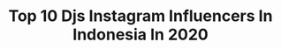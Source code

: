 ---
title: Top 10 Djs Instagram Influencers In Indonesia In 2020
description: >-
  Find top djs Instagram influencers in Indonesia in 2020. Most popular hashtags: #dance #nightlife #club #djset.
platform: Instagram
profiles:
  - username: "rahmanaputri13"
    fullname: >-
      Ninaputry👑
    location: "Indonesia"
    followers: 10374
    engagement: 663
    commentsToLikes: 0.013942
    id: ck5q0qrby7asn0i113hecu6ir
    verified: false
    hashtags: "#clubmalamjambi, #untiltomorrow, #boldmusic, #lazone"
  - username: "sachin_shirsat_editz"
    fullname: >-
      Sachin Shirsat
    location: "Indonesia"
    followers: 57501
    engagement: 1368
    commentsToLikes: 0.025329
    id: ck9wgt6lluvsm0j78fopgq8ri
    verified: false
    hashtags: "#lipsync, #avengers, #mistakes, #funnylyrical"
  - username: "djanedelayna"
    fullname: >-
      De Layna
    location: "Indonesia"
    followers: 6397
    engagement: 1034
    commentsToLikes: 0.032976
    id: ck0u691sc1bd20i19jscy1kc1
    verified: false
    hashtags: "#housemusic, #xonirecords, #djanes, #m7girls"
  - username: "chertkovski"
    fullname: >-
      Aleksey Chertkovskiy
    location: "Indonesia"
    followers: 27431
    engagement: 584
    commentsToLikes: 0.038036
    id: ck6tz82ye85jy0j715e2kxee1
    verified: false
    hashtags: "#sunset, #livesteam, #quarantinelife, #djset"
  - username: "natdavile"
    fullname: >-
      ☼ NATHALIE ☼ | TRAVEL | BALI
    location: "Indonesia"
    followers: 18909
    engagement: 461
    commentsToLikes: 0.058897
    id: ck0ucp03ohef50i191i477l8q
    verified: false
    hashtags: "#makeup, #pinktrotters, #curlydaily, #edm"
  - username: "david8js"
    fullname: >-
      David John Schaap
    location: "Indonesia"
    followers: 695666
    engagement: 188
    commentsToLikes: 0.013176
    id: ck5bwbw6vlef40i11y7bgk0ef
    verified: true
    hashtags: "#stayathome, #batukaras, #davidjohnachaapvlog, #crf150lindonesia"
  - username: "ff.fathirrr"
    fullname: >-
      BUKAN EDITOR!
    location: "Indonesia"
    followers: 31251
    engagement: 952
    commentsToLikes: 0.054840
    id: ckaour9gq1gya0i78p5sc5hv9
    verified: false
    hashtags: "#jowobijak, #freefiremoment, #freefirememes, #imbajr"
  - username: "devarra_"
    fullname: >-
      
    location: "Indonesia"
    followers: 12302
    engagement: 626
    commentsToLikes: 0.042143
    id: ck0vvg32yozek0i19vz5l8kr7
    verified: false
    hashtags: "#naturelovers, #green, #traveljapan, #house"
  - username: "fcknloyal"
    fullname: >-
      𝐁 𝐮 𝐤 𝐚 𝐧 𝐄 𝐝 𝐢 𝐭 𝐨 𝐫.
    location: "Indonesia"
    followers: 110093
    engagement: 1892
    commentsToLikes: 0.019496
    id: ck9wgbdfcso5v0j78zeedv0hh
    verified: false
    hashtags: "#thebox, #djsnake, #spongebob, #godzillaeminem"
  - username: "itsbbyselena"
    fullname: >-
      DJ Baby Selena
    location: "Indonesia"
    followers: 38851
    engagement: 383
    commentsToLikes: 0.009626
    id: ck0u0b9kot5mw0i19872p7bzh
    verified: false
    hashtags: "#thepallasjkt, #fableallin, #bodylotion, #msglowbeauty"
---